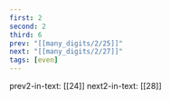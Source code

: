 ```yaml
---
first: 2
second: 2
third: 6
prev: "[[many_digits/2/25]]"
next: "[[many_digits/2/27]]"
tags: [even]
---
```

prev2-in-text: [[24]]
next2-in-text: [[28]]
